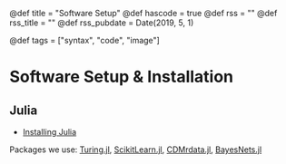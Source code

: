 @def title = "Software Setup"
@def hascode = true
@def rss = ""
@def rss_title = ""
@def rss_pubdate = Date(2019, 5, 1)

@def tags = ["syntax", "code", "image"]

# Software Setup & Installation 



## Julia 

- [Installing Julia](/pages/software/julia)

Packages we use: [Turing.jl](https://turing.ml/dev/docs/using-turing/get-started), [ScikitLearn.jl](https://github.com/cstjean/ScikitLearn.jl), [CDMrdata.jl](https://github.com/athulsudheesh/CDMrdata.jl), [BayesNets.jl](https://github.com/sisl/BayesNets.jl/blob/master/docs/BayesNets.ipynb)

